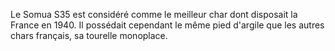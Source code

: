 Le Somua S35 est considéré comme le meilleur char dont disposait la France en 1940.
Il possédait cependant le même pied d'argile que les autres chars français,
sa tourelle monoplace.